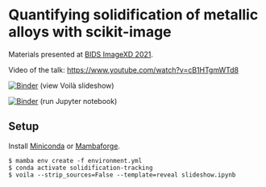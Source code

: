 # Quantifying solidification of metallic alloys with scikit-image

Materials presented at [BIDS ImageXD
2021](https://bids.berkeley.edu/events/imagexd-2021).

Video of the talk: https://www.youtube.com/watch?v=cB1HTgmWTd8

[![Binder](https://mybinder.org/badge_logo.svg)](https://mybinder.org/v2/gh/cgusb/solidification-tracking.git/main?urlpath=%2Fvoila%2Frender%2Fslideshow.ipynb) (view Voilà slideshow)

[![Binder](https://mybinder.org/badge.svg)](https://mybinder.org/v2/gh/cgusb/solidification-tracking/main?filepath=slideshow.ipynb) (run Jupyter notebook)

## Setup

Install [Miniconda](https://docs.conda.io/en/latest/miniconda.html) or
[Mambaforge](https://github.com/conda-forge/miniforge#mambaforge).

    $ mamba env create -f environment.yml
    $ conda activate solidification-tracking
    $ voila --strip_sources=False --template=reveal slideshow.ipynb
